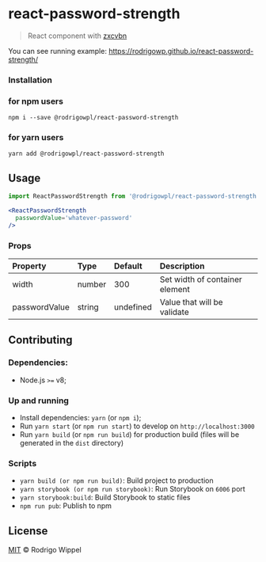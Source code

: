 # react-password-strength

> React component with [zxcvbn](https://github.com/dropbox/zxcvbn)

You can see running example: https://rodrigowp.github.io/react-password-strength/

### Installation

### for npm users
```console
npm i --save @rodrigowpl/react-password-strength
```

### for yarn users
```console
yarn add @rodrigowpl/react-password-strength
```

## Usage

```jsx
import ReactPasswordStrength from '@rodrigowpl/react-password-strength'

<ReactPasswordStrength
  passwordValue='whatever-password'
/>
```

### Props

| Property | Type | Default | Description |
|:---|:---|:---|:---|
| width | number | 300 | Set width of container element
| passwordValue | string | undefined | Value that will be validate

## Contributing

### Dependencies:

- Node.js `>=` v8;

### Up and running

- Install dependencies: `yarn` (or `npm i`);
- Run `yarn start` (or `npm run start`) to develop on `http://localhost:3000`
- Run `yarn build` (or `npm run build`) for production build (files will be generated in the `dist` directory)

### Scripts

- `yarn build (or npm run build)`: Build project to production
- `yarn storybook (or npm run storybook)`: Run Storybook on `6006` port
- `yarn storybook:build`: Build Storybook to static files
- `npm run pub`: Publish to npm

## License

[MIT](https://github.com/RodrigoWP/licenses/blob/master/LICENSE) &copy; Rodrigo Wippel
